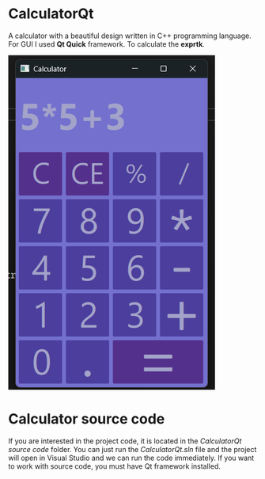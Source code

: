 # CalculatorQt
A calculator with a beautiful design written in C++ programming language. For GUI I used **Qt Quick** framework. To calculate the **exprtk**.

![Image alt](https://github.com/sh4man4ik/CalculatorQt/blob/main/CalculatorScreenshot.png)

# Calculator source code
If you are interested in the project code, it is located in the *CalculatorQt source code* folder. You can just run the *CalculatorQt.sln* file and the project will open in Visual Studio and we can run the code immediately. If you want to work with source code, you must have Qt framework installed.
